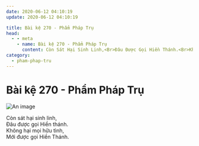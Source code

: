 ```yaml
---
date: 2020-06-12 04:10:19
update: 2020-06-12 04:10:19

title: Bài kệ 270 - Phẩm Pháp Trụ
head:
  - - meta
    - name: Bài kệ 270 - Phẩm Pháp Trụ
      content: Còn Sát Hại Sinh Linh,<Br>Ðâu Được Gọi Hiền Thánh.<Br>Không Hại Mọi Hữu Tình,<Br>Mới Được Gọi Hiền Thánh.<Br>
category:
  - pham-phap-tru
---
```


# Bài kệ 270 - Phẩm Pháp Trụ

![An image](/img/pham-phap-tru/pham-phap-tru-270.jpg)

Còn sát hại sinh linh,<br>Ðâu được gọi Hiền thánh.<br>Không hại mọi hữu tình,<br>Mới được gọi Hiền Thánh.<br>
